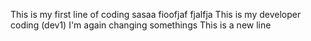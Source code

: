 This is my first line of coding
sasaa
fioofjaf
fjalfja
This is my developer coding (dev1)
I'm again changing somethings
This is a new line